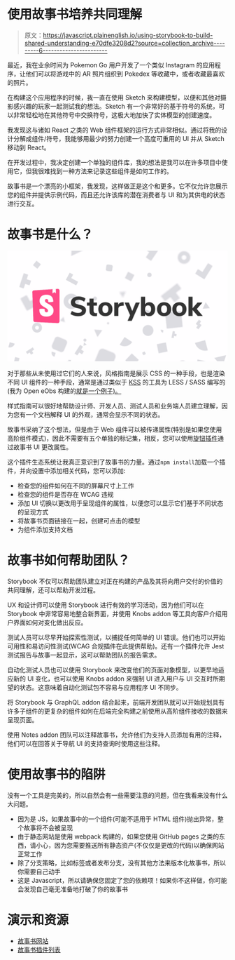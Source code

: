 # 使用故事书培养共同理解

> 原文：<https://javascript.plainenglish.io/using-storybook-to-build-shared-understanding-e70dfe3208d2?source=collection_archive---------6----------------------->

最近，我在业余时间为 Pokemon Go 用户开发了一个类似 Instagram 的应用程序，让他们可以将游戏中的 AR 照片组织到 Pokedex 等收藏中，或者收藏最喜欢的照片。

在构建这个应用程序的时候，我一直在使用 Sketch 来构建模型，以便和其他对摄影感兴趣的玩家一起测试我的想法。Sketch 有一个非常好的基于符号的系统，可以非常轻松地在其他符号中交换符号，这极大地加快了实体模型的创建速度。

我发现这与诸如 React 之类的 Web 组件框架的运行方式非常相似。通过将我的设计分解成组件/符号，我能够用最少的努力创建一个高度可重用的 UI 并从 Sketch 移动到 React。

在开发过程中，我决定创建一个单独的组件库，我的想法是我可以在许多项目中使用它，但我很难找到一种方法来记录这些组件是如何工作的。

故事书是一个漂亮的小框架，我发现，这样做正是这个和更多。它不仅允许您展示您的组件并提供示例代码，而且还允许该库的潜在消费者与 UI 和为其供电的状态进行交互。

# 故事书是什么？

![](img/4ecabccc4e8532d36e84eacb13f99c5e.png)

对于那些从未使用过它们的人来说，风格指南是展示 CSS 的一种手段，也是渲染不同 UI 组件的一种手段，通常是通过类似于 [KSS](https://www.npmjs.com/package/kss) 的工具为 LESS / SASS 编写的(我为 Open eObs 构建的[就是一个例子)。](https://neovahealth.github.io/openeobs/)

样式指南可以很好地帮助设计师、开发人员、测试人员和业务端人员建立理解，因为您有一个文档解释 UI 的外观，通常会显示不同的状态。

故事书采纳了这个想法，但是由于 Web 组件可以被传递属性(特别是如果您使用高阶组件模式)，因此不需要有五个单独的标记集，相反，您可以使用[旋钮插件](https://github.com/storybooks/storybook/tree/master/addons/knobs)通过故事书 UI 更改属性。

这个插件生态系统让我真正意识到了故事书的力量。通过`npm install`加载一个插件，并向设置中添加相关代码，您可以添加:

*   检查您的组件如何在不同的屏幕尺寸上工作
*   检查您的组件是否存在 WCAG 违规
*   添加 UI 切换以更改用于呈现组件的属性，以便您可以显示它们基于不同状态的呈现方式
*   将故事书页面链接在一起，创建可点击的模型
*   为组件添加支持文档

# 故事书如何帮助团队？

Storybook 不仅可以帮助团队建立对正在构建的产品及其将向用户交付的价值的共同理解，还可以帮助开发过程。

UX 和设计师可以使用 Storybook 进行有效的学习活动，因为他们可以在 Storybook 中非常容易地整合新界面，并使用 Knobs addon 等工具向客户介绍用户界面如何对变化做出反应。

测试人员可以尽早开始探索性测试，以捕捉任何简单的 UI 错误。他们也可以开始可用性和易访问性测试(WCAG 合规插件在此提供帮助)。还有一个插件允许 Jest 测试报告与故事一起显示，这可以帮助团队的报告需求。

自动化测试人员也可以使用 Storybook 来改变他们的页面对象模型，以更早地适应新的 UI 变化，也可以使用 Knobs addon 来强制 UI 进入用户与 UI 交互时所期望的状态。这意味着自动化测试包不容易与应用程序 UI 不同步。

将 Storybook 与 GraphQL addon 结合起来，前端开发团队就可以开始规划具有许多子组件的更复杂的组件如何在后端完全构建之前使用从高阶组件接收的数据来呈现页面。

使用 Notes addon 团队可以注释故事书，允许他们为支持人员添加有用的注释，他们可以在回答关于导航 UI 的支持查询时使用这些注释。

# 使用故事书的陷阱

没有一个工具是完美的，所以自然会有一些需要注意的问题，但在我看来没有什么大问题。

*   因为是 JS，如果故事中的一个组件(可能不适用于 HTML 组件)抛出异常，整个故事将不会被呈现
*   由于静态网站是使用 webpack 构建的，如果您使用 GitHub pages 之类的东西，请小心，因为您需要推送所有静态资产(不仅仅是更改的代码)以确保网站正常工作
*   除了分支策略，比如标签或者发布分支，没有其他方法来版本化故事书，所以你需要自己动手
*   这是 Javascript，所以请确保您固定了您的依赖项！如果你不这样做，你可能会发现自己毫无准备地打破了你的故事书

# 演示和资源

*   [故事书网站](https://storybook.js.org/)
*   [故事书插件列表](https://storybook.js.org/addons/addon-gallery/)